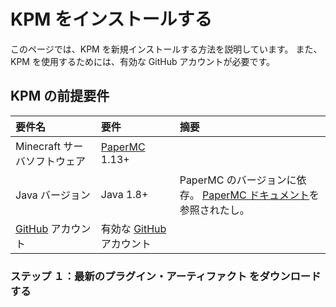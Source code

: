 # KPM をインストールする

このページでは、KPM を新規インストールする方法を説明しています。
また、KPM を使用するためには、有効な GitHub アカウントが必要です。

## KPM の前提要件

| 要件名 | 要件 | 摘要 |
| :--- | :-- | :---- |
| Minecraft サーバソフトウェア | [PaperMC](https://papermc.io/) 1.13+ |  |
| Java バージョン | Java 1.8+ | PaperMC のバージョンに依存。 [PaperMC ドキュメント](https://docs.papermc.io/paper/getting-started)を参照されたし。 |
| [GitHub](https://github.com) アカウント | 有効な [GitHub](https://github.com) アカウント | |


### ステップ １：最新のプラグイン・アーティファクト をダウンロードする
